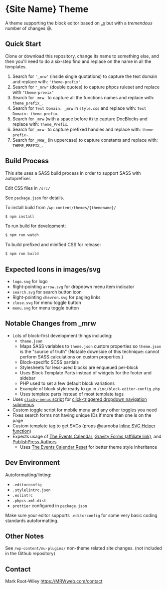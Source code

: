 <!-- markdownlint-disable MD014 -->
# {Site Name} Theme

A theme supporting the block editor based on [_s](https://github.com/Automattic/_s/) but with a _tremendous_ number of changes 😃.

## Quick Start

Clone or download this repository, change its name to something else, and then you'll need to do a six-step find and replace on the name in all the templates.

1. Search for `'_mrw'` (inside single quotations) to capture the text domain and replace with: `'theme-prefix'`.
2. Search for `"_mrw"` (double quotes) to capture phpcs ruleset and replace with `"theme-previx"`
3. Search for `_mrw_` to capture all the functions names and replace with: `theme_prefix_`.
4. Search for `Text Domain: _mrw` in `style.css` and replace with: `Text Domain: theme-prefix`.
5. Search for `_mrw` (with a space before it) to capture DocBlocks and replace with: `Theme_Prefix`.
6. Search for `_mrw-` to capture prefixed handles and replace with: `theme-prefix-`.
7. Search for `_MRW_` (in uppercase) to capture constants and replace with: `THEME_PREFIX_`.

## Build Process

This site uses a SASS build process in order to support SASS with autoprefixer.

Edit CSS files in `/src/`

See `package.json` for details.

To install build from `/wp-content/themes/{themename}/`

```sh
$ npm install
```

To run build for development:

```sh
$ npm run watch
```

To build prefixed and minified CSS for release:

```sh
$ npm run build
```

## Expected Icons in images/svg

- `logo.svg` for logo
- Right-pointing `arrow.svg` for dropdown menu item indicator
- `search.svg` for search button icon
- Right-pointing `chevron.svg` for paging links
- `close.svg` for menu toggle button
- `menu.svg` for menu toggle button

## Notable Changes from _mrw

- Lots of block-first development things including:
  - `theme.json`
  - Maps SASS variables to `theme.json` custom properties so `theme.json` is the "source of truth" (Notable downside of this technique: cannot perform SASS calculations on custom properties.)
  - Block-specific SCSS partials
  - Stylesheets for less-used blocks are enqueued per-block
  - Uses Block Template Parts instead of widgets for the footer and sidebar
  - PHP used to set a few default block variations
  - Example of block style ready to go in `/inc/block-editor-config.php`
  - Uses template parts instead of most template tags
- Uses [`clicky-menus` script](https://github.com/mrwweb/clicky-menus) for [click-triggered dropdown navigation submenus](https://css-tricks.com/in-praise-of-the-unambiguous-click-menu/)
- Custom toggle script for mobile menu and any other toggles you need
- Fixes search forms not having unique IDs if more than one is on the page
- Custom template tag to get SVGs (props @aurooba [Inline SVG Helper function](https://aurooba.com/inline-svgs-in-your-wordpress-code-with-this-helper-function/))
- Expects usage of [The Events Calendar](https://wordpress.org/plugins/the-events-calendar/), [Gravity Forms (affiliate link)](https://gravityforms.pxf.io/NkoRO1), and [PublishPress Authors](https://wordpress.org/plugins/publishpress-authors/)
  - Uses [The Events Calendar Reset](https://github.com/mrwweb/the-events-calendar-reset/) for better theme style inheritance

## Dev Environment

Autoformatting/linting:

- `.editorconfig`
- `.stylelintrc.json`
- `.eslintrc`
- `.phpcs.xml.dist`
- `prettier` configured in `package.json`

Make sure your editor supports `.editorconfig` for some very basic coding standards autoformatting.

## Other Notes

See `/wp-content/mu-plugins/` non-theme related site changes. (not included in the Github repository)

## Contact

Mark Root-Wiley
<https://MRWweb.com/contact>
